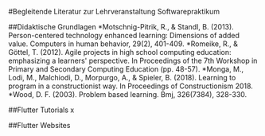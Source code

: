 #Begleitende Literatur zur Lehrveranstaltung Softwarepraktikum

##Didaktische Grundlagen
*Motschnig-Pitrik, R., & Standl, B. (2013). Person-centered technology enhanced learning: Dimensions of added value. Computers in human behavior, 29(2), 401-409.
*Romeike, R., & Göttel, T. (2012). Agile projects in high school computing education: emphasizing a learners' perspective. In Proceedings of the 7th Workshop in Primary and Secondary Computing Education (pp. 48-57).
*Monga, M., Lodi, M., Malchiodi, D., Morpurgo, A., & Spieler, B. (2018). Learning to program in a constructionist way. In Proceedings of Constructionism 2018.
*Wood, D. F. (2003). Problem based learning. Bmj, 326(7384), 328-330.

##Flutter Tutorials
x


##Flutter Websites
##
